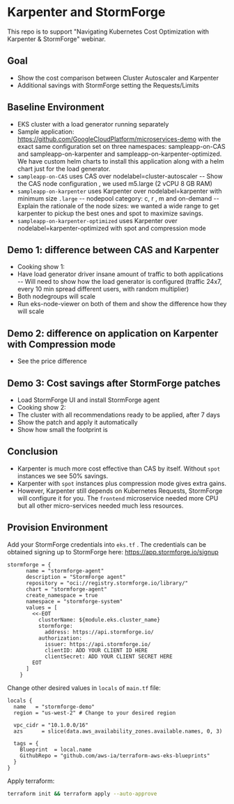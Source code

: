 # Karpenter and StormForge

This repo is to support "Navigating Kubernetes Cost Optimization with Karpenter & StormForge"
webinar.

## Goal

- Show the cost comparison between Cluster Autoscaler and Karpenter
- Additional savings with StormForge setting the Requests/Limits

## Baseline Environment

- EKS cluster with a load generator running separately
- Sample application: https://github.com/GoogleCloudPlatform/microservices-demo with the exact same configuration set on three namespaces: sampleapp-on-CAS and sampleapp-on-karpenter and sampleapp-on-karpenter-optimized. We have custom helm charts to install this application along with a helm chart just for the load generator.
- `sampleapp-on-CAS` uses CAS over nodelabel=cluster-autoscaler
-- Show the CAS node configuration , we used m5.large (2 vCPU 8 GB RAM)
- `sampleapp-on-karpenter` uses Karpenter over nodelabel=karpenter with minimum size `.large` 
-- nodepool category: c, r , m and on-demand
-- Explain the rationale of the node sizes: we wanted a wide range to get karpenter to pickup the best ones and spot to maximize savings.
- `sampleapp-on-karpenter-optimized` uses Karpenter over nodelabel=karpenter-optimized with spot and compression mode 


## Demo 1: difference between CAS and Karpenter

- Cooking show 1:
- Have load generator driver insane amount of traffic to both applications
-- Will need to show how the load generator is configured (traffic 24x7, every 10 min spread different users, with random multiplier)
- Both nodegroups will scale
- Run eks-node-viewer on both of them and show the difference how they will scale

## Demo 2: difference on application on Karpenter with Compression mode

- See the price difference

## Demo 3: Cost savings after StormForge patches

- Load StormForge UI and install StormForge agent
- Cooking show 2:
- The cluster with all recommendations ready to be applied, after 7 days 
- Show the patch and apply it automatically
- Show how small the footprint is

## Conclusion

- Karpenter is much more cost effective than CAS by itself. Without `spot` instances we see 50% savings.
- Karpenter with `spot` instances plus compression mode gives extra gains.
- However, Karpenter still depends on Kubernetes Requests, StormForge will configure it for you. The `frontend` microservice needed more CPU but all other micro-services needed much less resources.

## Provision Environment

Add your StormForge credentials into `eks.tf` . The credentials can be obtained signing up to StormForge here: https://app.stormforge.io/signup

```hcl
stormforge = {
      name = "stormforge-agent"
      description = "StormForge agent"
      repository = "oci://registry.stormforge.io/library/"
      chart = "stormforge-agent"
      create_namespace = true
      namespace = "stormforge-system"
      values = [
        <<-EOT
          clusterName: ${module.eks.cluster_name}
          stormforge:
            address: https://api.stormforge.io/
          authorization:
            issuer: https://api.stormforge.io/
            clientID: ADD YOUR CLIENT ID HERE
            clientSecret: ADD YOUR CLIENT SECRET HERE
        EOT
      ]
    }
```

Change other desired values in `locals` of `main.tf` file:

```hcl
locals {
  name   = "stormforge-demo"
  region = "us-west-2" # Change to your desired region

  vpc_cidr = "10.1.0.0/16"
  azs      = slice(data.aws_availability_zones.available.names, 0, 3)

  tags = {
    Blueprint  = local.name
    GithubRepo = "github.com/aws-ia/terraform-aws-eks-blueprints"
  }
}
```

Apply terraform:

```bash
terraform init && terraform apply --auto-approve
```
